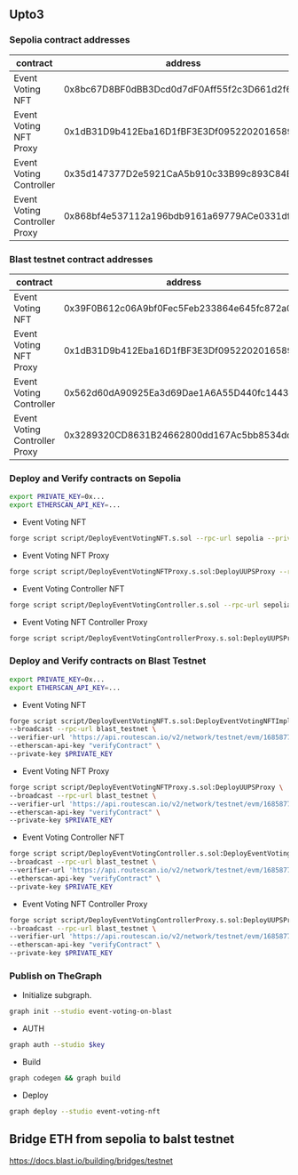 ## Upto3

### Sepolia contract addresses

|  contract | address |   |   |   |
|---|---|---|---|---|
| Event Voting NFT | 0x8bc67D8BF0dBB3Dcd0d7dF0Aff55f2c3D661d2f6 |   |   |   |
| Event Voting NFT Proxy  | 0x1dB31D9b412Eba16D1fBF3E3Df0952202016589f |   |   |   |
| Event Voting Controller | 0x35d147377D2e5921CaA5b910c33B99c893C84Ee4 |   |   |   |
| Event Voting Controller Proxy | 0x868bf4e537112a196bdb9161a69779ACe0331dfE |   |   |   |

### Blast testnet contract addresses
|  contract | address |   |   |   |
|---|---|---|---|---|
| Event Voting NFT | 0x39F0B612c06A9bf0Fec5Feb233864e645fc872a0 |   |   |   |
| Event Voting NFT Proxy  | 0x1dB31D9b412Eba16D1fBF3E3Df0952202016589f |   |   |   |
| Event Voting Controller | 0x562d60dA90925Ea3d69Dae1A6A55D440fc144354 |   |   |   |
| Event Voting Controller Proxy | 0x3289320CD8631B24662800dd167Ac5bb8534dd53 |   |   |   |

### Deploy and Verify contracts on Sepolia

```bash
export PRIVATE_KEY=0x...
export ETHERSCAN_API_KEY=...
```

- Event Voting NFT

```bash
forge script script/DeployEventVotingNFT.s.sol --rpc-url sepolia --private-key $PRIVATE_KEY --broadcast --etherscan-api-key $ETHERSCAN_API_KEY --verify
```

- Event Voting NFT Proxy

```bash
forge script script/DeployEventVotingNFTProxy.s.sol:DeployUUPSProxy --rpc-url sepolia --private-key $PRIVATE_KEY --broadcast --etherscan-api-key $ETHERSCAN_API_KEY --verify
```

- Event Voting Controller NFT

```bash
forge script script/DeployEventVotingController.s.sol --rpc-url sepolia --private-key $PRIVATE_KEY --broadcast --etherscan-api-key $ETHERSCAN_API_KEY --verify
```

- Event Voting NFT Controller Proxy

```bash
forge script script/DeployEventVotingControllerProxy.s.sol:DeployUUPSProxy --rpc-url sepolia --private-key $PRIVATE_KEY --broadcast --etherscan-api-key $ETHERSCAN_API_KEY --verify
```

### Deploy and Verify contracts on Blast Testnet

```bash
export PRIVATE_KEY=0x...
export ETHERSCAN_API_KEY=...
```

- Event Voting NFT

```bash
forge script script/DeployEventVotingNFT.s.sol:DeployEventVotingNFTImplementation \
--broadcast --rpc-url blast_testnet \
--verifier-url 'https://api.routescan.io/v2/network/testnet/evm/168587773/etherscan'\
--etherscan-api-key "verifyContract" \
--private-key $PRIVATE_KEY
```

- Event Voting NFT Proxy

```bash
forge script script/DeployEventVotingNFTProxy.s.sol:DeployUUPSProxy \
--broadcast --rpc-url blast_testnet \
--verifier-url 'https://api.routescan.io/v2/network/testnet/evm/168587773/etherscan'\
--etherscan-api-key "verifyContract" \
--private-key $PRIVATE_KEY
```

- Event Voting Controller NFT

```bash
forge script script/DeployEventVotingController.s.sol:DeployEventVotingControllerImplementation \
--broadcast --rpc-url blast_testnet \
--verifier-url 'https://api.routescan.io/v2/network/testnet/evm/168587773/etherscan'\
--etherscan-api-key "verifyContract" \
--private-key $PRIVATE_KEY
```

- Event Voting NFT Controller Proxy

```bash
forge script script/DeployEventVotingControllerProxy.s.sol:DeployUUPSProxy \
--broadcast --rpc-url blast_testnet \
--verifier-url 'https://api.routescan.io/v2/network/testnet/evm/168587773/etherscan'\
--etherscan-api-key "verifyContract" \
--private-key $PRIVATE_KEY
```


### Publish on TheGraph

- Initialize subgraph.

```bash
graph init --studio event-voting-on-blast
```

- AUTH 

```bash
graph auth --studio $key
```

- Build

```bash
graph codegen && graph build
```

- Deploy

```bash
graph deploy --studio event-voting-nft
```

## Bridge ETH from sepolia to balst testnet

https://docs.blast.io/building/bridges/testnet